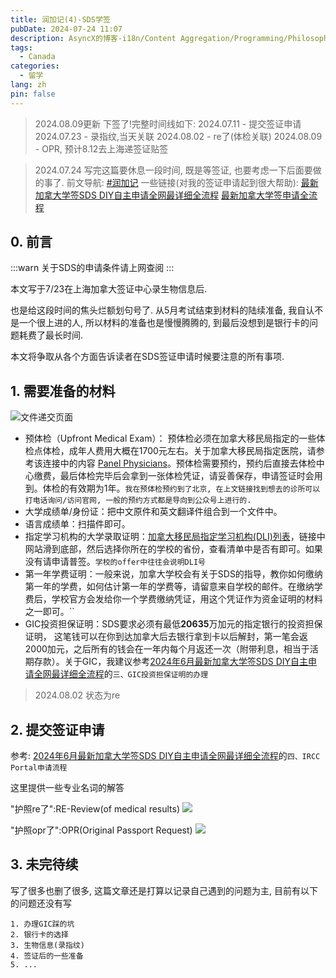 ```yaml
---
title: 润加记(4)-SDS学签
pubDate: 2024-07-24 11:07
description: AsyncX的博客-i18n/Content Aggregation/Programming/Philosophy/Hobbies/i18n多语言/内容聚合/编程/哲学/爱好
tags:
  - Canada
categories:
  - 留学
lang: zh
pin: false
---
```

> 2024.08.09更新
> 下签了!完整时间线如下:
> 2024.07.11 - 提交签证申请
> 2024.07.23 - 录指纹,当天关联
> 2024.08.02 - re了(体检关联)
> 2024.08.09 - OPR, 预计8.12去上海递签证贴签

> 2024.07.24
> 写完这篇要休息一段时间, 既是等签证, 也要考虑一下后面要做的事了.
> 前文导航: [#润加记](https://blog.asyncx.top/zh/categories/%E7%95%99%E5%AD%A6/)
> 一些链接(对我的签证申请起到很大帮助): 
> [最新加拿大学签SDS DIY自主申请全网最详细全流程](https://zhuanlan.zhihu.com/p/633041015)
> [最新加拿大学签申请全流程](https://bbs.gter.net/thread-2507913-1-1.html)

## 0. 前言

:::warn
关于SDS的申请条件请上网查阅
:::

本文写于7/23在上海加拿大签证中心录生物信息后.

也是给这段时间的焦头烂额划句号了. 从5月考试结束到材料的陆续准备, 我自认不是一个很上进的人, 所以材料的准备也是慢慢腾腾的, 到最后没想到是银行卡的问题耗费了最长时间.

本文将争取从各个方面告诉读者在SDS签证申请时候要注意的所有事项.

## 1. 需要准备的材料

![文件递交页面](https://r2.asyncx.top/2024/07/14/202407141105263.webp)

- 预体检（Upfront Medical Exam）： 预体检必须在加拿大移民局指定的一些体检点体检，成年人费用大概在1700元左右。关于加拿大移民局指定医院，请参考该连接中的内容 [Panel Physicians](https://link.zhihu.com/?target=https%3A//secure.cic.gc.ca/pp-md/pp-list.aspx)。预体检需要预约，预约后直接去体检中心缴费，最后体检完毕后会拿到一张体检凭证，请妥善保存，申请签证时会用到。体检的有效期为1年。`我在预体检预约到了北京, 在上文链接找到想去的诊所可以打电话询问/访问官网, 一般的预约方式都是导向到公众号上进行的. `
- 大学成绩单/身份证：把中文原件和英文翻译件组合到一个文件中。
- 语言成绩单：扫描件即可。
- 指定学习机构的大学录取证明：[加拿大移民局指定学习机构(DLI)列表](https://link.zhihu.com/?target=https%3A//www.canada.ca/en/immigration-refugees-citizenship/services/study-canada/study-permit/prepare/designated-learning-institutions-list.html)，链接中网站滑到底部，然后选择你所在的学校的省份，查看清单中是否有即可。如果没有请申请普签。`学校的offer中往往会说明DLI号`
- 第一年学费证明：一般来说，加拿大学校会有关于SDS的指导，教你如何缴纳第一年的学费，如何估计第一年的学费等，请留意来自学校的邮件。在缴纳学费后，学校官方会发给你一个学费缴纳凭证，用这个凭证作为资金证明的材料之一即可。``
- GIC投资担保证明：SDS要求必须有最低**20635**万加元的指定银行的投资担保证明， 这笔钱可以在你到达加拿大后去银行拿到卡以后解封，第一笔会返2000加元，之后所有的钱会在一年内每个月返还一次（附带利息，相当于活期存款）。关于GIC，我建议参考[2024年6月最新加拿大学签SDS DIY自主申请全网最详细全流程](https://zhuanlan.zhihu.com/p/633041015)的`三、GIC投资担保证明的办理`

> 2024.08.02
> 状态为re

## 2. 提交签证申请
参考: [2024年6月最新加拿大学签SDS DIY自主申请全网最详细全流程](https://zhuanlan.zhihu.com/p/633041015)的`四、IRCC Portal申请流程`

这里提供一些专业名词的解答

"护照re了":RE-Review(of medical results)
![](https://r2.asyncx.top/2024/08/09/202408091240564.webp)

"护照opr了":OPR(Original Passport Request)
![](https://r2.asyncx.top/2024/08/09/202408091241499.webp)


## 3. 未完待续

写了很多也删了很多, 这篇文章还是打算以记录自己遇到的问题为主, 目前有以下的问题还没有写
```
1. 办理GIC踩的坑
2. 银行卡的选择
3. 生物信息(录指纹)
4. 签证后的一些准备
5. ...
```